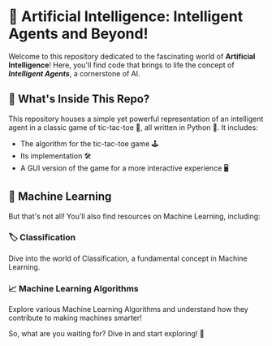 # 🧠 Artificial Intelligence: Intelligent Agents and Beyond!

Welcome to this repository dedicated to the fascinating world of **Artificial Intelligence**! Here, you'll find code that brings to life the concept of ***Intelligent Agents***, a cornerstone of AI.

## 📁 What's Inside This Repo?

This repository houses a simple yet powerful representation of an intelligent agent in a classic game of tic-tac-toe 🎲, all written in Python 🐍. It includes:

- The algorithm for the tic-tac-toe game 🕹️
- Its implementation 🛠️
- A GUI version of the game for a more interactive experience 🖥️

## 🤖 Machine Learning

But that's not all! You'll also find resources on Machine Learning, including:

### 🏷️ Classification
Dive into the world of Classification, a fundamental concept in Machine Learning.

### 📈 Machine Learning Algorithms
Explore various Machine Learning Algorithms and understand how they contribute to making machines smarter!

So, what are you waiting for? Dive in and start exploring! 🚀
